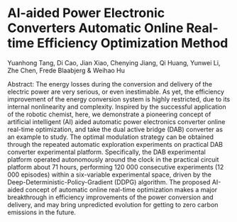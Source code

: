 # AI-aided Power Electronic Converters Automatic Online Real-time Efficiency Optimization Method
Yuanhong Tang, Di Cao, Jian Xiao, Chenying Jiang, Qi Huang, Yunwei Li, Zhe Chen, Frede Blaabjerg & Weihao Hu

Abstract:
The energy losses during the conversion and delivery of the electric power are very serious, or even inestimable. As yet, the efficiency improvement of the energy conversion system is highly restricted, due to its internal nonlinearity and complexity. Inspired by the successful application of the robotic chemist, here, we demonstrate a pioneering concept of artificial intelligent (AI) aided automatic power electronics converter online real-time optimization, and take the dual active bridge (DAB) converter as an example to study. The optimal modulation strategy can be obtained through the repeated automatic exploration experiments on practical DAB converter experimental platform. Specifically, the DAB experimental platform operated autonomously around the clock in the practical circuit platform about 71 hours, performing 120 000 consecutive experiments (12 000 episodes) within a six-variable experimental space, driven by the Deep-Deterministic-Policy-Gradient (DDPG) algorithm. The proposed AI-aided concept of automatic online real-time optimization makes a major breakthrough in efficiency improvements of the power conversion and delivery, and may bring unpredicted evolution for getting to zero carbon emissions in the future.
